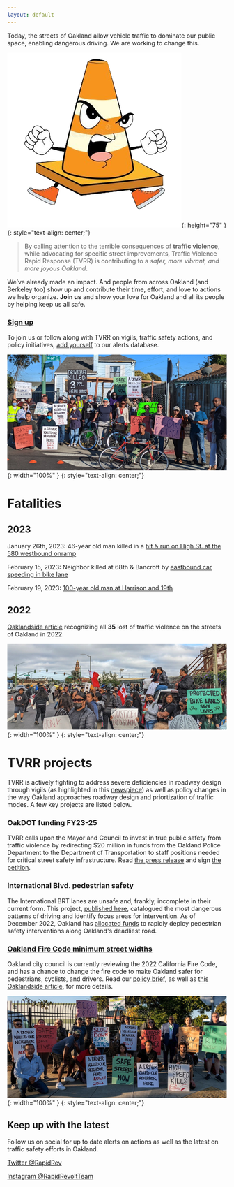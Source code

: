 ```yaml
---
layout: default
---
```


Today, the streets of Oakland allow vehicle traffic to dominate our public space, enabling dangerous driving. We are working to change this.

![rr_logo](/images/logo.png){: height="75" }
{: style="text-align: center;"}

> By calling attention to the terrible consequences of **traffic violence**, while advocating for specific street improvements, Traffic Violence Rapid Response (TVRR) is contributing to a _safer, more vibrant, and more joyous Oakland_.

We’ve already made an impact. And people from across Oakland (and Berkeley too) show up and contribute their time, effort, and love to actions we help organize. **Join us** and show your love for Oakland and all its people by helping keep us all safe.

### [Sign up](https://docs.google.com/forms/d/e/1FAIpQLSdLiNFRtqaSvBTcwWtStZZT7sk6ZCLmrvWtkJ2R82usi5IU6A/viewform)

To join us or follow along with TVRR on vigils, traffic safety actions, and policy initiatives, [add yourself](https://docs.google.com/forms/d/e/1FAIpQLSdLiNFRtqaSvBTcwWtStZZT7sk6ZCLmrvWtkJ2R82usi5IU6A/viewform) to our alerts database.


![groupshot1](/images/groupshot1.png){: width="100%" }
{: style="text-align: center;"}

# Fatalities

## 2023

January 26th, 2023: 46-year old man killed in a [hit & run on High St. at the 580 westbound onramp](https://sfba.social/@RapidResponseTeam/109901741644706556)

February 15, 2023: Neighbor killed at 68th & Bancroft by [eastbound car speeding in bike lane](https://twitter.com/RapidRevolt/status/1627896835951177729)

February 19, 2023: [100-year old man at Harrison and 19th](https://www.sfgate.com/bayarea/article/fatal-hit-and-run-oakland-17797281.php)


## 2022

[Oaklandside article](https://oaklandside.org/2023/01/18/35-oakland-lives-lost-traffic-collisions-2022/) recognizing all **35** lost of traffic violence on the streets of Oakland in 2022.


![groupshot1](/images/groupshot2.png){: width="100%" }
{: style="text-align: center;"}

# TVRR projects

TVRR is actively fighting to address severe deficiencies in roadway design through vigils (as highlighted in this [newspiece](https://oaklandside.org/2022/10/20/traffic-violence-rapid-response-team-oakland/)) as well as policy changes in the way Oakland approaches roadway design and priortization of traffic modes. A few key projects are listed below.

### OakDOT funding FY23-25

TVRR calls upon the Mayor and Council to invest in true public safety from traffic violence by redirecting $20 million in funds from the Oakland Police Department to the Department of Transportation to staff positions needed for critical street safety infrastructure. Read [the press release](https://drive.google.com/file/d/1YfprvFshzV-GyZLRyvCkl565MKnejUcM/view?usp=sharing) and sign [the petition](https://www.change.org/p/help-get-safer-streets-in-oakland-sign-the-petition-here).

### International Blvd. pedestrian safety

The International BRT lanes are unsafe and, frankly, incomplete in their current form. This project, [published here](https://docs.google.com/document/u/1/d/e/2PACX-1vQJ2af5Ym0v-JGOWs1KSdW7F-xLnvl8haxBuNI41vKPMUZHOycIin63Yyd2p-uXxFv0gZVZzsFOHWfz/pub), catalogued the most dangerous patterns of driving and identify focus areas for intervention. As of December 2022, Oakland has [allocated funds](https://twitter.com/RapidRevolt/status/1602398196218462208) to rapidly deploy pedestrian safety interventions along Oakland's deadliest road.

### [Oakland Fire Code minimum street widths](https://docs.google.com/document/d/1Vv4fSy-y_nsI3zeRdalISv9lCO-zr5RffmaY9WEn1qI/)

Oakland city council is currently reviewing the 2022 California Fire Code, and has a chance to change the fire code to make Oakland safer for pedestrians, cyclists, and drivers. Read our [policy brief](https://docs.google.com/document/d/1Vv4fSy-y_nsI3zeRdalISv9lCO-zr5RffmaY9WEn1qI/), as well as [this Oaklandside article](https://oaklandside.org/2022/12/07/street-safety-advocates-want-narrower-roads-the-fire-department-is-opposed/), for more details.

![groupshot3](/images/groupshot3.png){: width="100%" }
{: style="text-align: center;"}

## Keep up with the latest

Follow us on social for up to date alerts on actions as well as the latest on traffic safety efforts in Oakland.

[Twitter @RapidRev](https://twitter.com/RapidRevolt)

[Instagram @RapidRevoltTeam](https://www.instagram.com/rapidrevoltteam/)